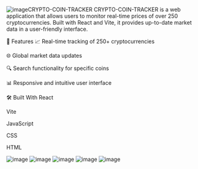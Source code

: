 ![image](https://github.com/user-attachments/assets/bc2422b5-2f3e-4b0c-a291-606042d94c4f)CRYPTO-COIN-TRACKER
CRYPTO-COIN-TRACKER is a web application that allows users to monitor real-time prices of over 250 cryptocurrencies. Built with React and Vite, it provides up-to-date market data in a user-friendly interface.

🚀 Features
📈 Real-time tracking of 250+ cryptocurrencies

🌐 Global market data updates

🔍 Search functionality for specific coins

📊 Responsive and intuitive user interface

🛠️ Built With
React

Vite

JavaScript

CSS

HTML

![image](https://github.com/user-attachments/assets/e378cd4e-1456-4822-9229-060bf7ad4dba)
![image](https://github.com/user-attachments/assets/2221da55-a9ed-421d-b658-93c2e84a6267)
![image](https://github.com/user-attachments/assets/8cf85a91-02e2-424c-a49a-6c32da7deea7)
![image](https://github.com/user-attachments/assets/1ead4483-e5c1-46e2-9c04-cc1567fb87c3)
![image](https://github.com/user-attachments/assets/4f848e93-19a1-437c-bbe2-e57436494f52)
